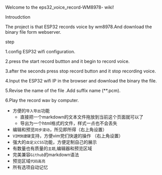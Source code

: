 Welcome to the eps32_voice_record-WM8978- wiki!

Introudction

The project is that ESP32 records voice by wm8978.And download the binary file form webserver.


step

1.config ESP32 wifi configuration.

2.press the start record buttton and it begin to record voice.

3.after the seconds press stop record button and it stop recording voice.

4.Input the ESP32 wifi IP in the browser and download the binary the file.

5.Revise the name of the file .Add suffix name (**.pcm).

6.Play the record wav by computer.

* 方便的`导入导出`功能
    *  直接把一个markdown的文本文件拖放到当前这个页面就可以了
    *  导出为一个html格式的文件，样式一点也不会丢失
* 编辑和预览`同步滚动`，所见即所得（右上角设置）
* `VIM快捷键`支持，方便vim党们快速的操作 （右上角设置）
* 强大的`自定义CSS`功能，方便定制自己的展示
* 有数量也有质量的`主题`,编辑器和预览区域
* 完美兼容`Github`的markdown语法
* 预览区域`代码高亮`
* 所有选项自动记忆
